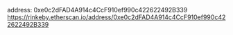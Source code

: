 address: 0xe0c2dFAD4A914c4CcF910ef990c422622492B339
https://rinkeby.etherscan.io/address/0xe0c2dFAD4A914c4CcF910ef990c422622492B339